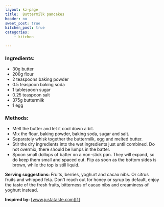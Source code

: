 ```yaml
---
layout: kz-page
title:  Buttermilk pancakes
header: no
sweet_post: true
kitchen_post: true
categories:
    - kitchen

---
```


### Ingredients:

* 30g butter
* 200g flour
* 2 teaspoons baking powder
* 0.5 teaspoon baking soda
* 1 tablespoon sugar
* 0.25 teaspoon salt
* 375g buttermilk
* 1 egg

### Methods:

* Melt the butter and let it cool down a bit.
* Mix the flour, baking powder, baking soda, sugar and salt.
* Separately whisk together the buttermilk, egg and melted butter. 
* Stir the dry ingredients into the wet ingredients just until combined. Do not overmix, there should be lumps in the batter.
* Spoon small dollops of batter on a non-stick pan. They will expand, so do keep them small and spaced out. Flip as soon as the bottom sides is brown, while the top is still liquid.

**Serving suggestions:** Fruits, berries, yoghurt and cacao nibs. Or citrus fruits and whipped feta. Don't reach out for honey or syrup by default, enjoy the taste of the fresh fruits, bitterness of cacao nibs and creaminess of yoghurt instead.

**Inspired by:** [www.justataste.com][1]

[1]: https://www.justataste.com/light-and-fluffy-buttermilk-pancakes-recipe/


